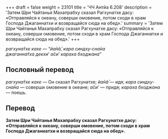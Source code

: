 +++
draft = false
weight = 23101
title = 'ЧЧ Антйа 6.208'
description = 'Затем Шри Чайтанья Махапрабху сказал Рагхунатхе дасу: «Отправляйся к океану, соверши омовение, потом сходи в храм Господа Джаганнатхи и возвращайся сюда на обед».'
summary = 'Затем Шри Чайтанья Махапрабху сказал Рагхунатхе дасу: «Отправляйся к океану, соверши омовение, потом сходи в храм Господа Джаганнатхи и возвращайся сюда на обед».'
+++

_рагхуна̄тхе кахе_ — “_йа̄н̃а̄,_ _кара синдху-сна̄на  
джаганна̄тха декхи_’ _а̄си’ караха бходжана_”

## Пословный перевод

_рагхуна̄тхе_ _кахе_ — Он сказал Рагхунатхе; _йа̄н̃а̄_ — идя; _кара_ _синдху_\-_сна̄на_ — соверши омовение в океане; _а̄си’_ — придя; _караха_ _бходжана_ — поешь.

## Перевод

**Затем Шри Чайтанья Махапрабху сказал Рагхунатхе дасу: «Отправляйся к океану, соверши омовение, потом сходи в храм Господа Джаганнатхи и возвращайся сюда на обед».**
